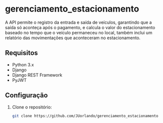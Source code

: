 # gerenciamento_estacionamento

A API permite o registro da entrada e saída de veículos, garantindo que a saída só aconteça após o pagamento, e calcula o valor do estacionamento baseado no tempo que o veículo permaneceu no local, também inclui um relatório das movimentações que aconteceram no estacionamento.

## Requisitos

- Python 3.x
- Django
- Django REST Framework
- PyJWT

## Configuração

1. Clone o repositório:
   ```bash
   git clone https://github.com/JUorlando/gerenciamento_estacionamento.git
